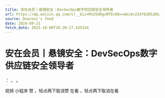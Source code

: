```yaml
---
title: 安在会员丨悬镜安全：DevSecOps数字供应链安全领导者
url: https://mp.weixin.qq.com/s?__biz=MzU5ODgzNTExOQ==&mid=2247628520&idx=1&sn=14b704c75d19674928d5a3b8d363083b
source: Doonsec's feed
date: 2024-09-21
fetch_date: 2025-10-06T18:20:17.435334
---
```


# 安在会员丨悬镜安全：DevSecOps数字供应链安全领导者

：
，
。

视频
小程序
赞
，轻点两下取消赞
在看
，轻点两下取消在看
